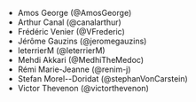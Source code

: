 - Amos George (@AmosGeorge)
- Arthur Canal (@canalarthur)
- Frédéric Venier (@VFrederic)
- Jérôme Gauzins (@jeromegauzins)
- leterrierM (@leterrierM)
- Mehdi Akkari (@MedhiTheMedoc)
- Rémi Marie-Jeanne (@renim-j)
- Stefan Morel--Doridat (@stephanVonCarstein)
- Victor Thevenon (@victorthevenon)
